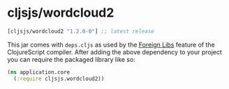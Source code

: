 # cljsjs/wordcloud2

[](dependency)
```clojure
[cljsjs/wordcloud2 "1.2.0-0"] ;; latest release
```
[](/dependency)

This jar comes with `deps.cljs` as used by the [Foreign Libs][flibs] feature
of the ClojureScript compiler. After adding the above dependency to your project
you can require the packaged library like so:

```clojure
(ns application.core
  (:require cljsjs.wordcloud2))
```

[flibs]: https://clojurescript.org/reference/packaging-foreign-deps
